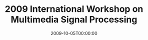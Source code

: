 ---
acronym: MMSP-2009
date: '2009-10-05T00:00:00'
ext_url: http://research.microsoft.com/en-us/um/redmond/events/mmsp09/MMSP09_CfP.pdf
location: Rio de Janeiro, Brazil
submission_date: '2009-04-17T00:00:00'
title: 2009 International Workshop on Multimedia Signal Processing
---
